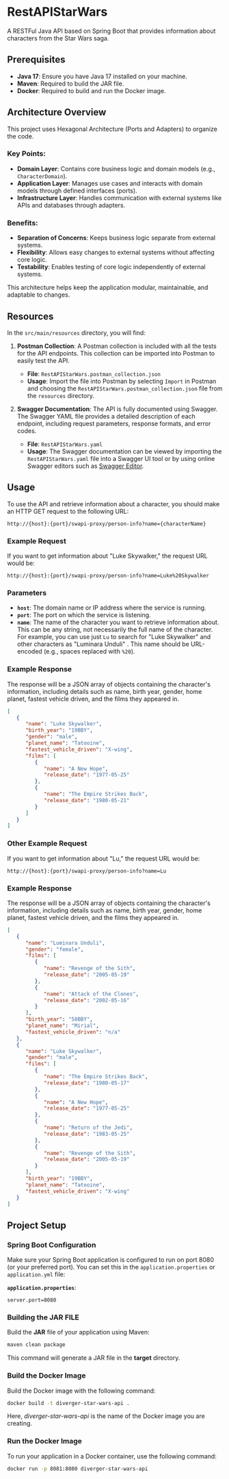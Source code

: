 # RestAPIStarWars
A RESTFul Java API based on Spring Boot that provides information about characters from the Star Wars saga.

## Prerequisites

- **Java 17**: Ensure you have Java 17 installed on your machine.
- **Maven**: Required to build the JAR file.
- **Docker**: Required to build and run the Docker image.

## Architecture Overview

This project uses Hexagonal Architecture (Ports and Adapters) to organize the code.

### Key Points:
- **Domain Layer**: Contains core business logic and domain models (e.g., `CharacterDomain`).
- **Application Layer**: Manages use cases and interacts with domain models through defined interfaces (ports).
- **Infrastructure Layer**: Handles communication with external systems like APIs and databases through adapters.

### Benefits:
- **Separation of Concerns**: Keeps business logic separate from external systems.
- **Flexibility**: Allows easy changes to external systems without affecting core logic.
- **Testability**: Enables testing of core logic independently of external systems.

This architecture helps keep the application modular, maintainable, and adaptable to changes.

## Resources

In the `src/main/resources` directory, you will find:

1. **Postman Collection**: A Postman collection is included with all the tests for the API endpoints. This collection can be imported into Postman to easily test the API.

    - **File**: `RestAPIStarWars.postman_collection.json`
    - **Usage**: Import the file into Postman by selecting `Import` in Postman and choosing the `RestAPIStarWars.postman_collection.json` file from the `resources` directory.

2. **Swagger Documentation**: The API is fully documented using Swagger. The Swagger YAML file provides a detailed description of each endpoint, including request parameters, response formats, and error codes.

    - **File**: `RestAPIStarWars.yaml`
    - **Usage**: The Swagger documentation can be viewed by importing the `RestAPIStarWars.yaml` file into a Swagger UI tool or by using online Swagger editors such as [Swagger Editor](https://editor.swagger.io/).

## Usage

To use the API and retrieve information about a character, you should make an HTTP GET request to the following URL:
```
http://{host}:{port}/swapi-proxy/person-info?name={characterName}
```
### Example Request

If you want to get information about "Luke Skywalker," the request URL would be:
```
http://{host}:{port}/swapi-proxy/person-info?name=Luke%20Skywalker
```

### Parameters

- **`host`**: The domain name or IP address where the service is running.
- **`port`**: The port on which the service is listening.
- **`name`**: The name of the character you want to retrieve information about. This can be any string, not necessarily the full name of the character. For example, you can use just `Lu` to search for "Luke Skywalker" and other characters as "Luminara Unduli" . This name should be URL-encoded (e.g., spaces replaced with `%20`).

### Example Response

The response will be a JSON array of objects containing the character's information, including details such as name, birth year, gender, home planet, fastest vehicle driven, and the films they appeared in.

```json
[
   {
      "name": "Luke Skywalker",
      "birth_year": "19BBY",
      "gender": "male",
      "planet_name": "Tatooine",
      "fastest_vehicle_driven": "X-wing",
      "films": [
         {
            "name": "A New Hope",
            "release_date": "1977-05-25"
         },
         {
            "name": "The Empire Strikes Back",
            "release_date": "1980-05-21"
         }
      ]
   }
]
```

### Other Example Request

If you want to get information about "Lu," the request URL would be:
```
http://{host}:{port}/swapi-proxy/person-info?name=Lu
```
### Example Response

The response will be a JSON array of objects containing the character's information, including details such as name, birth year, gender, home planet, fastest vehicle driven, and the films they appeared in.

```json
[
   {
      "name": "Luminara Unduli",
      "gender": "female",
      "films": [
         {
            "name": "Revenge of the Sith",
            "release_date": "2005-05-19"
         },
         {
            "name": "Attack of the Clones",
            "release_date": "2002-05-16"
         }
      ],
      "birth_year": "58BBY",
      "planet_name": "Mirial",
      "fastest_vehicle_driven": "n/a"
   },
   {
      "name": "Luke Skywalker",
      "gender": "male",
      "films": [
         {
            "name": "The Empire Strikes Back",
            "release_date": "1980-05-17"
         },
         {
            "name": "A New Hope",
            "release_date": "1977-05-25"
         },
         {
            "name": "Return of the Jedi",
            "release_date": "1983-05-25"
         },
         {
            "name": "Revenge of the Sith",
            "release_date": "2005-05-19"
         }
      ],
      "birth_year": "19BBY",
      "planet_name": "Tatooine",
      "fastest_vehicle_driven": "X-wing"
   }
]
```


## Project Setup

### Spring Boot Configuration

Make sure your Spring Boot application is configured to run on port 8080 (or your preferred port). You can set this in the `application.properties` or `application.yml` file:

**`application.properties`**:
```properties
server.port=8080
```

### Building the JAR FILE
Build the **JAR** file of your application using Maven:
```bash
maven clean package
```
This command will generate a JAR file in the **target** directory.

### Build the Docker Image
Build the Docker image with the following command:
```bash
docker build -t diverger-star-wars-api .
```
Here, *diverger-star-wars-api* is the name of the Docker image you are creating.

### Run the Docker Image
To run your application in a Docker container, use the following command:
```bash
docker run -p 8081:8080 diverger-star-wars-api
```